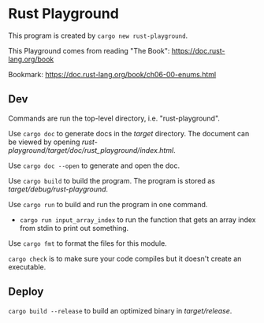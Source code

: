# Rust Playground
This program is created by `cargo new rust-playground`.

This Playground comes from reading "The Book": https://doc.rust-lang.org/book

Bookmark: https://doc.rust-lang.org/book/ch06-00-enums.html

## Dev
Commands are run the top-level directory, i.e. "rust-playground".

Use `cargo doc` to generate docs in the _target_ directory.
The document can be viewed by opening
_rust-playground/target/doc/rust_playground/index.html_.

Use `cargo doc --open` to generate and open the doc.

Use `cargo build` to build the program. The program is stored as
_target/debug/rust-playground_.

Use `cargo run` to build and run the program in one command.

* `cargo run input_array_index` to run the function that gets an array index
  from stdin to print out something.

Use `cargo fmt` to format the files for this module.

`cargo check` is to make sure your code compiles but it doesn't create an
executable.

## Deploy
`cargo build --release` to build an optimized binary in _target/release_.

